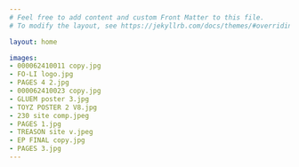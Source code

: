 ```yaml
---
# Feel free to add content and custom Front Matter to this file.
# To modify the layout, see https://jekyllrb.com/docs/themes/#overriding-theme-defaults

layout: home

images:
- 000062410011 copy.jpg
- FO-LI logo.jpg		
- PAGES 4 2.jpg
- 000062410023 copy.jpg
- GLUEM poster 3.jpg
- TOYZ POSTER 2 V8.jpg
- 230 site comp.jpeg
- PAGES 1.jpg		
- TREASON site v.jpeg
- EP FINAL copy.jpg
- PAGES 3.jpg
---
```

